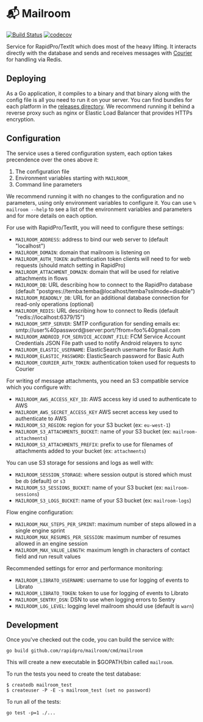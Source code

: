 # 📬 Mailroom

[![Build Status](https://github.com/rapidpro/mailroom/workflows/CI/badge.svg)](https://github.com/rapidpro/mailroom/actions?query=workflow%3ACI)
[![codecov](https://codecov.io/gh/rapidpro/mailroom/branch/main/graph/badge.svg)](https://codecov.io/gh/rapidpro/mailroom)

Service for RapidPro/TextIt which does most of the heavy lifting. It interacts directly with the database and sends and 
receives messages with [Courier](https://github.com/nyaruka/courier) for handling via Redis.

## Deploying

As a Go application, it compiles to a binary and that binary along with the config file is all
you need to run it on your server. You can find bundles for each platform in the
[releases directory](https://github.com/rapidpro/mailroom/releases). We recommend running it
behind a reverse proxy such as nginx or Elastic Load Balancer that provides HTTPs encryption.

## Configuration

The service uses a tiered configuration system, each option takes precendence over the ones above it:

1.  The configuration file
2.  Environment variables starting with `MAILROOM_`
3.  Command line parameters

We recommend running it with no changes to the configuration and no parameters, using only
environment variables to configure it. You can use `% mailroom --help` to see a list of the
environment variables and parameters and for more details on each option.

For use with RapidPro/TextIt, you will need to configure these settings:

- `MAILROOM_ADDRESS`: address to bind our web server to (default "localhost")
- `MAILROOM_DOMAIN`: domain that mailroom is listening on
- `MAILROOM_AUTH_TOKEN`: authentication token clients will need to for web requests (should match setting in RapidPro)
- `MAILROOM_ATTACHMENT_DOMAIN`: domain that will be used for relative attachments in flows
- `MAILROOM_DB`: URL describing how to connect to the RapidPro database (default "postgres://temba:temba@localhost/temba?sslmode=disable")
- `MAILROOM_READONLY_DB`: URL for an additional database connection for read-only operations (optional)
- `MAILROOM_REDIS`: URL describing how to connect to Redis (default "redis://localhost:6379/15")
- `MAILROOM_SMTP_SERVER`: SMTP configuration for sending emails ex: smtp://user%40password@server:port/?from=foo%40gmail.com
- `MAILROOM_ANDROID_FCM_SERVICE_ACCOUNT_FILE`: FCM Service Account Credentials JSON File path used to notify Android relayers to sync
- `MAILROOM_ELASTIC_USERNAME`: ElasticSearch username for Basic Auth
- `MAILROOM_ELASTIC_PASSWORD`: ElasticSearch password for Basic Auth
- `MAILROOM_COURIER_AUTH_TOKEN`: authentication token used for requests to Courier

For writing of message attachments, you need an S3 compatible service which you configure with:

- `MAILROOM_AWS_ACCESS_KEY_ID`: AWS access key id used to authenticate to AWS
- `MAILROOM_AWS_SECRET_ACCESS_KEY` AWS secret access key used to authenticate to AWS
- `MAILROOM_S3_REGION`: region for your S3 bucket (ex: `eu-west-1`)
- `MAILROOM_S3_ATTACHMENTS_BUCKET`: name of your S3 bucket (ex: `mailroom-attachments`)
- `MAILROOM_S3_ATTACHMENTS_PREFIX`: prefix to use for filenames of attachments added to your bucket (ex: `attachments`)

You can use S3 storage for sessions and logs as well with:

- `MAILROOM_SESSION_STORAGE`: where session output is stored which must be `db` (default) or `s3`
- `MAILROOM_S3_SESSIONS_BUCKET`: name of your S3 bucket (ex: `mailroom-sessions`)
- `MAILROOM_S3_LOGS_BUCKET`: name of your S3 bucket (ex: `mailroom-logs`)

Flow engine configuration:

- `MAILROOM_MAX_STEPS_PER_SPRINT`: maximum number of steps allowed in a single engine sprint
- `MAILROOM_MAX_RESUMES_PER_SESSION`: maximum number of resumes allowed in an engine session
- `MAILROOM_MAX_VALUE_LENGTH`: maximum length in characters of contact field and run result values

Recommended settings for error and performance monitoring:

- `MAILROOM_LIBRATO_USERNAME`: username to use for logging of events to Librato
- `MAILROOM_LIBRATO_TOKEN`: token to use for logging of events to Librato
- `MAILROOM_SENTRY_DSN`: DSN to use when logging errors to Sentry
- `MAILROOM_LOG_LEVEL`: logging level mailroom should use (default is `warn`)

## Development

Once you've checked out the code, you can build the service with:

```
go build github.com/rapidpro/mailroom/cmd/mailroom
```

This will create a new executable in $GOPATH/bin called `mailroom`.

To run the tests you need to create the test database:

```
$ createdb mailroom_test
$ createuser -P -E -s mailroom_test (set no password)
```

To run all of the tests:

```
go test -p=1 ./...
```
